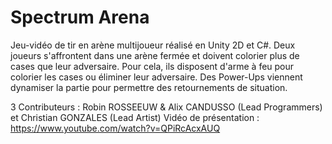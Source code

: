 # Spectrum Arena

Jeu-vidéo de tir en arène multijoueur réalisé en Unity 2D et C#.
Deux joueurs s'affrontent dans une arène fermée et doivent colorier plus de cases que leur adversaire. Pour cela, ils disposent d'arme à feu pour colorier les cases ou éliminer leur adversaire. Des Power-Ups viennent dynamiser la partie pour permettre des retournements de situation.

3 Contributeurs : Robin ROSSEEUW & Alix CANDUSSO (Lead Programmers) et Christian GONZALES (Lead Artist)
Vidéo de présentation : https://www.youtube.com/watch?v=QPiRcAcxAUQ

